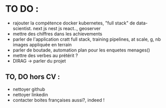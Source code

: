 # TO DO  :
- rajouter la compétence docker kubernetes, "full stack" de data-scientist.
next js nest js react.., geoserver
- mettre des chiffres dans les achievements
- parler de l'application cratt full stack, training pipelines, at scale, g, nb images appliquée en terrain
- parler de boutade, automation plan pour les enquetes menages()
- mettre des verbes au prétérit ?
- DIRAG -> parler du projet

## TO, DO hors CV :
- nettoyer github
- nettoyer linkedin
- contacter boites françaises aussi?, indeed !